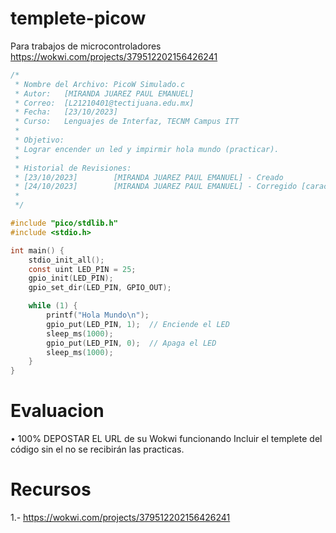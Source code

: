 # templete-picow
Para trabajos de microcontroladores
https://wokwi.com/projects/379512202156426241
```C
/*
 * Nombre del Archivo: PicoW Simulado.c
 * Autor:   [MIRANDA JUAREZ PAUL EMANUEL]
 * Correo:  [L21210401@tectijuana.edu.mx]
 * Fecha:   [23/10/2023]
 * Curso:   Lenguajes de Interfaz, TECNM Campus ITT
 * 
 * Objetivo:
 * Lograr encender un led y impirmir hola mundo (practicar).
 *
 * Historial de Revisiones:
 * [23/10/2023]        [MIRANDA JUAREZ PAUL EMANUEL] - Creado
 * [24/10/2023]        [MIRANDA JUAREZ PAUL EMANUEL] - Corregido [característica/corrección]
 *
 */

#include "pico/stdlib.h"
#include <stdio.h>

int main() {
    stdio_init_all();
    const uint LED_PIN = 25;
    gpio_init(LED_PIN);
    gpio_set_dir(LED_PIN, GPIO_OUT);

    while (1) {
        printf("Hola Mundo\n");
        gpio_put(LED_PIN, 1);  // Enciende el LED
        sleep_ms(1000);
        gpio_put(LED_PIN, 0);  // Apaga el LED
        sleep_ms(1000);
    }
}
```

# Evaluacion
• 100% DEPOSTAR EL URL de su Wokwi funcionando Incluir el templete del código sin el no se recibirán las practicas.
# Recursos
1.- https://wokwi.com/projects/379512202156426241
